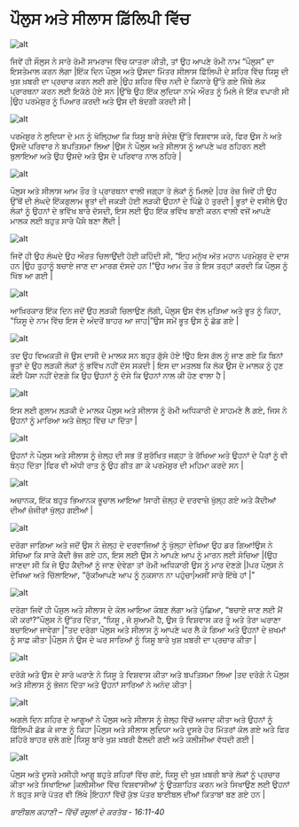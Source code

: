# ਪੌਲੁਸ ਅਤੇ ਸੀਲਾਸ  ਫ਼ਿੱਲਿਪੀ  ਵਿੱਚ

![alt](https://cdn.door43.org/obs/jpg/360px/obs-en-47-01.jpg)

ਜਿਵੇਂ ਹੀ ਸੌਲੁਸ ਨੇ ਸਾਰੇ ਰੋਮੀ ਸਾਮਰਾਜ ਵਿੱਚ  ਯਾਤਰਾ ਕੀਤੀ, ਤਾਂ ਉਹ ਆਪਣੇ ਰੋਮੀ ਨਾਮ “ਪੌਲੁਸ” ਦਾ ਇਸਤੇਮਾਲ ਕਰਨ ਲੱਗਾ |ਇੱਕ  ਦਿਨ ਪੌਲੁਸ ਅਤੇ ਉਸਦਾ ਮਿੱਤਰ ਸੀਲਾਸ  ਫ਼ਿੱਲਿਪੀ ਦੇ ਸ਼ਹਿਰ ਵਿੱਚ  ਯਿਸੂ ਦੀ ਖੁਸ਼ ਖ਼ਬਰੀ  ਦਾ ਪ੍ਰਚਾਰ ਕਰਨ ਲਈ ਗਏ |ਉਹ ਸ਼ਹਿਰ ਵਿੱਚ  ਨਦੀ ਦੇ ਕਿਨਾਰੇ ਉੱਤੇ ਗਏ ਜਿੱਥੇ ਲੋਕ ਪ੍ਰਾਰਥਨਾ ਕਰਨ ਲਈ ਇਕੱਠੇ ਹੋਏ ਸਨ |ਉੱਥੇ ਉਹ ਇੱਕ  ਲੁਦਿਯਾ ਨਾਮੇ ਔਰਤ ਨੂੰ ਮਿਲੇ ਜੋ ਇੱਕ ਵਪਾਰੀ ਸੀ |ਉਹ ਪਰਮੇਸ਼ੁਰ  ਨੂੰ ਪਿਆਰ ਕਰਦੀ ਅਤੇ ਉਸ ਦੀ ਬੰਦਗੀ ਕਰਦੀ ਸੀ |

![alt](https://cdn.door43.org/obs/jpg/360px/obs-en-47-02.jpg)

ਪਰਮੇਸ਼ੁਰ  ਨੇ ਲੁਦਿਯਾ ਦੇ ਮਨ ਨੂੰ ਖੋਲ੍ਹਿਆ  ਕਿ ਯਿਸੂ ਬਾਰੇ ਸੰਦੇਸ਼ ਉੱਤੇ ਵਿਸ਼ਵਾਸ ਕਰੇ,   ਫਿਰ ਉਸ ਨੇ ਅਤੇ ਉਸਦੇ ਪਰਿਵਾਰ  ਨੇ ਬਪਤਿਸਮਾ ਲਿਆ |ਉਸ ਨੇ ਪੌਲੁਸ ਅਤੇ ਸੀਲਾਸ  ਨੂੰ ਆਪਣੇ ਘਰ ਠਹਿਰਨ ਲਈ ਬੁਲਾਇਆ ਅਤੇ  ਉਹ ਉਸਦੇ ਅਤੇ ਉਸ ਦੇ ਪਰਿਵਾਰ  ਨਾਲ ਠਹਿਰੇ |

![alt](https://cdn.door43.org/obs/jpg/360px/obs-en-47-03.jpg)

ਪੌਲੁਸ ਅਤੇ ਸੀਲਾਸ  ਆਮ ਤੌਰ ਤੇ ਪ੍ਰਾਰਥਨਾ ਵਾਲੀ ਜਗ੍ਹਾ ਤੇ ਲੋਕਾਂ ਨੂੰ ਮਿਲਦੇ |ਹਰ ਰੋਜ਼ ਜਿਵੇਂ ਹੀ ਉਹ ਉੱਥੋਂ ਦੀ ਲੰਘਦੇ ਇੱਕਗੁਲਾਮ ਭੂਤਾਂ ਦੀ ਜਕੜੀ ਹੋਈ  ਲੜਕੀ ਉਹਨਾਂ ਦੇ ਪਿੱਛੇ ਹੋ ਤੁਰਦੀ | ਭੂਤਾਂ ਦੇ ਵਸੀਲੇ ਉਹ ਲੋਕਾਂ ਨੂੰ ਉਹਨਾਂ ਦੇ ਭਵਿੱਖ ਬਾਰੇ ਦੱਸਦੀ, ਇਸ ਲਈ ਉਹ ਇੱਕ  ਭਵਿੱਖ ਬਾਣੀ ਕਰਨ ਵਾਲੀ ਵਜੋਂ ਆਪਣੇ ਮਾਲਕ ਲਈ ਬਹੁਤ ਸਾਰੇ ਪੈਸੇ ਬਣਾ ਲੈਂਦੀ |

![alt](https://cdn.door43.org/obs/jpg/360px/obs-en-47-04.jpg)

ਜਿਵੇਂ ਹੀ ਉਹ ਲੰਘਦੇ ਉਹ ਔਰਤ ਚਿਲਾਉਂਦੀ ਹੋਈ ਕਹਿੰਦੀ ਸੀ, “ਇਹ ਮਨੁੱਖ ਅੱਤ ਮਹਾਨ ਪਰਮੇਸ਼ੁਰ  ਦੇ ਦਾਸ  ਹਨ |ਉਹ ਤੁਹਾਨੂੰ ਬਚਾਏ ਜਾਣ ਦਾ ਮਾਰਗ ਦੱਸਦੇ ਹਨ !”ਉਹ ਆਮ ਤੌਰ ਤੇ ਇਸ ਤਰ੍ਹਾਂ  ਕਰਦੀ ਕਿ ਪੌਲੁਸ ਨੂੰ ਖਿੱਝ ਆ ਗਈ |

![alt](https://cdn.door43.org/obs/jpg/360px/obs-en-47-05.jpg)

ਆਖ਼ਿਰਕਾਰ ਇੱਕ  ਦਿਨ ਜਦੋਂ ਉਹ ਲੜਕੀ ਚਿਲਾਉਣ ਲੱਗੀ, ਪੌਲੁਸ ਉਸ ਵੱਲ ਮੁੜਿਆ ਅਤੇ ਭੂਤ ਨੂੰ ਕਿਹਾ, “ਯਿਸੂ ਦੇ ਨਾਮ ਵਿੱਚ ਇਸ ਦੇ ਅੰਦਰੋਂ ਬਾਹਰ ਆ ਜਾਹ|”ਉਸ ਸਮੇਂ ਭੂਤ ਉਸ ਨੂੰ ਛੱਡ ਗਏ |

![alt](https://cdn.door43.org/obs/jpg/360px/obs-en-47-06.jpg)

ਤਦ  ਉਹ ਵਿਅਕਤੀ ਜੋ ਉਸ ਦਾਸੀ  ਦੇ ਮਾਲਕ ਸਨ ਬਹੁਤ ਗੁੱਸੇ  ਹੋਏ !ਉਹ ਇਸ ਗੱਲ ਨੂੰ ਜਾਣ ਗਏ ਕਿ ਬਿਨਾਂ ਭੂਤਾਂ ਦੇ ਉਹ ਲੜਕੀ ਲੋਕਾਂ ਨੂੰ ਭਵਿੱਖ ਨਹੀਂ ਦੱਸ ਸਕਦੀ | ਇਸ ਦਾ ਮਤਲਬ ਕਿ ਲੋਕ ਉਸ ਦੇ ਮਾਲਕ ਨੂੰ ਹੁਣ ਕੋਈ ਪੈਸਾ ਨਹੀਂ ਦੇਣਗੇ ਕਿ ਉਹ ਉਹਨਾਂ ਨੂੰ ਦੱਸੇ ਕਿ ਉਹਨਾਂ ਨਾਲ ਕੀ ਹੋਣ ਵਾਲਾ ਹੈ  | 

![alt](https://cdn.door43.org/obs/jpg/360px/obs-en-47-07.jpg)

ਇਸ ਲਈ ਗੁਲਾਮ ਲੜਕੀ ਦੇ  ਮਾਲਕ ਪੌਲੁਸ ਅਤੇ ਸੀਲਾਸ  ਨੂੰ ਰੋਮੀ ਅਧਿਕਾਰੀ  ਦੇ ਸਾਹਮਣੇ ਲੈ ਗਏ, ਜਿਸ ਨੇ ਉਹਨਾਂ ਨੂੰ ਮਾਰਿਆ ਅਤੇ ਜ਼ੇਲ੍ਹ ਵਿੱਚ ਪਾ ਦਿੱਤਾ |

![alt](https://cdn.door43.org/obs/jpg/360px/obs-en-47-08.jpg)

ਉਹਨਾਂ ਨੇ ਪੌਲੁਸ ਅਤੇ ਸੀਲਾਸ  ਨੂੰ ਜ਼ੇਲ੍ਹ ਦੀ ਸਭ ਤੋਂ ਸੁਰੱਖਿਤ ਜਗ੍ਹਾ ਤੇ ਰੱਖਿਆ ਅਤੇ ਉਹਨਾਂ ਦੇ ਪੈਰਾਂ ਨੂੰ ਵੀ ਬੰਨ੍ਹ  ਦਿੱਤਾ |ਫਿਰ ਵੀ ਅੱਧੀ ਰਾਤ ਨੂੰ  ਉਹ ਗੀਤ ਗਾ ਕੇ ਪਰਮੇਸ਼ੁਰ  ਦੀ ਮਹਿਮਾ ਕਰਦੇ ਸਨ |

![alt](https://cdn.door43.org/obs/jpg/360px/obs-en-47-09.jpg)

ਅਚਾਨਕ, ਇੱਕ  ਬਹੁਤ ਭਿਆਨਕ ਭੂਚਾਲ  ਆਇਆ !ਸਾਰੀ ਜ਼ੇਲ੍ਹ ਦੇ ਦਰਵਾਜ਼ੇ  ਖੁੱਲ੍ਹ  ਗਏ ਅਤੇ ਕੈਦੀਆਂ ਦੀਆਂ ਜ਼ੰਜੀਰਾਂ  ਖੁੱਲ੍ਹ  ਗਈਆਂ |

![alt](https://cdn.door43.org/obs/jpg/360px/obs-en-47-10.jpg)

ਦਰੋਗਾ ਜਾਗਿਆ ਅਤੇ ਜਦੋਂ ਉਸ ਨੇ ਜ਼ੇਲ੍ਹ ਦੇ ਦਰਵਾਜਿਆਂ ਨੂੰ ਖੁੱਲ੍ਹਾ ਦੇਖਿਆ ਉਹ ਡਰ ਗਿਆ!ਉਸ ਨੇ ਸੋਚਿਆ ਕਿ ਸਾਰੇ ਕੈਦੀ ਭੱਜ ਗਏ ਹਨ, ਇਸ ਲਈ ਉਸ ਨੇ ਆਪਣੇ ਆਪ ਨੂੰ ਮਾਰਨ ਲਈ ਸੋਚਿਆ |(ਉਹ ਜਾਣਦਾ ਸੀ ਕਿ ਜੇ  ਉਹ ਕੈਦੀਆਂ ਨੂੰ ਜਾਣ ਦੇਵੇਗਾ ਤਾਂ ਰੋਮੀ ਅਧਿਕਾਰੀ  ਉਸ ਨੂੰ ਮਾਰ ਦੇਣਗੇ |)ਪਰ ਪੌਲੁਸ ਨੇ ਦੇਖਿਆ ਅਤੇ ਚਿੱਲਾਇਆ, “ਰੁੱਕ!ਆਪਣੇ ਆਪ ਨੂੰ ਨੁਕਸਾਨ ਨਾ ਪਹੁੰਚਾ|ਅਸੀਂ ਸਾਰੇ ਇੱਥੇ ਹਾਂ |”

![alt](https://cdn.door43.org/obs/jpg/360px/obs-en-47-11.jpg)

ਦਰੋਗਾ ਜਿਵੇਂ ਹੀ ਪੌਸੁਲ ਅਤੇ ਸੀਲਾਸ  ਦੇ ਕੋਲ ਆਇਆ ਕੰਬਣ ਲੱਗਾ ਅਤੇ ਪੁੱਛਿਆ, “ਬਚਾਏ ਜਾਣ ਲਈ ਮੈਂ ਕੀ ਕਰਾਂ?”ਪੌਲੁਸ ਨੇ ਉੱਤਰ ਦਿੱਤਾ, “ਯਿਸੂ , ਜੋ ਸੁਆਮੀ  ਹੈ, ਉਸ ਤੇ ਵਿਸ਼ਵਾਸ ਕਰ ਤੂੰ ਅਤੇ ਤੇਰਾ ਘਰਾਣਾ ਬਚਾਇਆ ਜਾਵੇਗਾ |”ਤਦ   ਦਰੋਗਾ ਪੌਲੁਸ ਅਤੇ ਸੀਲਾਸ  ਨੂੰ ਆਪਣੇ ਘਰ ਲੈ ਕੇ ਗਿਆ ਅਤੇ ਉਹਨਾਂ ਦੇ ਜ਼ਖਮਾਂ ਨੂੰ ਸਾਫ਼ ਕੀਤਾ |ਪੌਲੁਸ ਨੇ ਉਸ ਦੇ ਘਰ ਸਾਰਿਆਂ ਨੂੰ ਯਿਸੂ ਬਾਰੇ ਖੁਸ਼ ਖ਼ਬਰੀ  ਦਾ ਪ੍ਰਚਾਰ ਕੀਤਾ |

![alt](https://cdn.door43.org/obs/jpg/360px/obs-en-47-12.jpg)

ਦਰੋਗੇ ਅਤੇ ਉਸ ਦੇ ਸਾਰੇ ਘਰਾਣੇ ਨੇ ਯਿਸੂ ਤੇ ਵਿਸ਼ਵਾਸ ਕੀਤਾ ਅਤੇ ਬਪਤਿਸਮਾ ਲਿਆ |ਤਦ ਦਰੋਗੇ ਨੇ ਪੌਲੁਸ ਅਤੇ ਸੀਲਾਸ  ਨੂੰ ਭੋਜਨ ਦਿੱਤਾ ਅਤੇ ਉਹਨਾਂ ਸਾਰਿਆਂ ਨੇ ਅਨੰਦ ਕੀਤਾ |

![alt](https://cdn.door43.org/obs/jpg/360px/obs-en-47-13.jpg)

ਅਗਲੇ ਦਿਨ ਸ਼ਹਿਰ ਦੇ ਆਗੂਆਂ ਨੇ ਪੌਲੁਸ ਅਤੇ ਸੀਲਾਸ  ਨੂੰ ਜ਼ੇਲ੍ਹ ਵਿੱਚੋਂ ਅਜਾਦ ਕੀਤਾ ਅਤੇ ਉਹਨਾਂ ਨੂੰ ਫ਼ਿੱਲਿਪੀ  ਛੱਡ ਕੇ ਜਾਣ ਨੂੰ ਕਿਹਾ |ਪੌਲੁਸ ਅਤੇ ਸੀਲਾਸ  ਲੁਦਿਯਾ ਅਤੇ ਦੂਸਰੇ ਹੋਰ ਮਿੱਤਰਾਂ  ਕੋਲ ਗਏ ਅਤੇ ਫਿਰ ਸ਼ਹਿਰੋ ਬਾਹਰ ਚਲੇ ਗਏ |ਯਿਸੂ ਬਾਰੇ ਖੁਸ਼  ਖ਼ਬਰੀ  ਫੈਲਦੀ ਗਈ ਅਤੇ ਕਲੀਸੀਆ ਵੱਧਦੀ ਗਈ |

![alt](https://cdn.door43.org/obs/jpg/360px/obs-en-47-14.jpg)

ਪੌਲੁਸ ਅਤੇ ਦੂਸਰੇ ਮਸੀਹੀ ਆਗੂ ਬਹੁਤੇ ਸ਼ਹਿਰਾਂ ਵਿੱਚ  ਗਏ, ਯਿਸੂ ਦੀ ਖੁਸ਼ ਖ਼ਬਰੀ  ਬਾਰੇ ਲੋਕਾਂ ਨੂੰ ਪ੍ਰਚਾਰ ਕੀਤਾ ਅਤੇ ਸਿਖਾਇਆ |ਕਲੀਸੀਆ ਵਿੱਚ  ਵਿਸ਼ਵਾਸੀਆਂ ਨੂੰ ਉਤਸ਼ਾਹਿਤ ਕਰਨ ਅਤੇ ਸਿਖਾਉਣ ਲਈ ਉਹਨਾਂ ਨੇ ਬਹੁਤ ਸਾਰੇ ਪੱਤਰ  ਵੀ ਲਿੱਖੇ |ਇਹਨਾਂ ਵਿੱਚੋਂ  ਕੁੱਝ ਪੱਤਰ  ਬਾਈਬਲ ਦੀਆਂ ਕਿਤਾਬਾਂ ਬਣ ਗਏ ਹਨ |

_ਬਾਈਬਲ ਕਹਾਣੀ – ਵਿੱਚੋਂ ਰਸੂਲਾਂ ਦੇ ਕਰਤੱਬ  - 16:11-40_